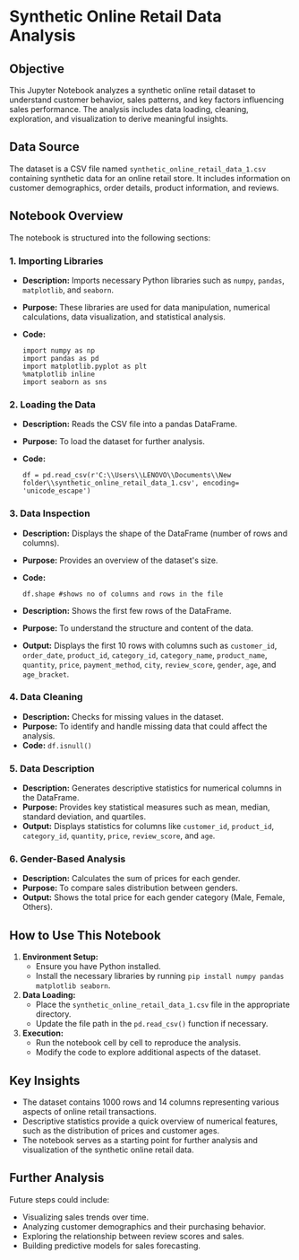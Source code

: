 # Synthetic Online Retail Data Analysis

## Objective

This Jupyter Notebook analyzes a synthetic online retail dataset to understand customer behavior, sales patterns, and key factors influencing sales performance. The analysis includes data loading, cleaning, exploration, and visualization to derive meaningful insights.

## Data Source

The dataset is a CSV file named `synthetic_online_retail_data_1.csv` containing synthetic data for an online retail store. It includes information on customer demographics, order details, product information, and reviews.

## Notebook Overview

The notebook is structured into the following sections:

### 1. Importing Libraries

*   **Description:** Imports necessary Python libraries such as `numpy`, `pandas`, `matplotlib`, and `seaborn`.
*   **Purpose:** These libraries are used for data manipulation, numerical calculations, data visualization, and statistical analysis.
*   **Code:**

    ```
    import numpy as np
    import pandas as pd
    import matplotlib.pyplot as plt
    %matplotlib inline
    import seaborn as sns
    ```

### 2. Loading the Data

*   **Description:** Reads the CSV file into a pandas DataFrame.
*   **Purpose:** To load the dataset for further analysis.
*   **Code:**

    ```
    df = pd.read_csv(r'C:\\Users\\LENOVO\\Documents\\New folder\\synthetic_online_retail_data_1.csv', encoding= 'unicode_escape')
    ```

### 3. Data Inspection

*   **Description:** Displays the shape of the DataFrame (number of rows and columns).
*   **Purpose:** Provides an overview of the dataset's size.
*   **Code:**

    ```
    df.shape #shows no of columns and rows in the file
    ```

*   **Description:** Shows the first few rows of the DataFrame.
*   **Purpose:** To understand the structure and content of the data.
*   **Output:** Displays the first 10 rows with columns such as `customer_id`, `order_date`, `product_id`, `category_id`, `category_name`, `product_name`, `quantity`, `price`, `payment_method`, `city`, `review_score`, `gender`, `age`, and `age_bracket`.

### 4. Data Cleaning

*   **Description:** Checks for missing values in the dataset.
*   **Purpose:** To identify and handle missing data that could affect the analysis.
*   **Code:** `df.isnull()`

### 5. Data Description

*   **Description:** Generates descriptive statistics for numerical columns in the DataFrame.
*   **Purpose:** Provides key statistical measures such as mean, median, standard deviation, and quartiles.
*   **Output:** Displays statistics for columns like `customer_id`, `product_id`, `category_id`, `quantity`, `price`, `review_score`, and `age`.

### 6. Gender-Based Analysis

*   **Description:** Calculates the sum of prices for each gender.
*   **Purpose:** To compare sales distribution between genders.
*   **Output:** Shows the total price for each gender category (Male, Female, Others).

## How to Use This Notebook

1.  **Environment Setup:**
    *   Ensure you have Python installed.
    *   Install the necessary libraries by running `pip install numpy pandas matplotlib seaborn`.
2.  **Data Loading:**
    *   Place the `synthetic_online_retail_data_1.csv` file in the appropriate directory.
    *   Update the file path in the `pd.read_csv()` function if necessary.
3.  **Execution:**
    *   Run the notebook cell by cell to reproduce the analysis.
    *   Modify the code to explore additional aspects of the dataset.

## Key Insights

*   The dataset contains 1000 rows and 14 columns representing various aspects of online retail transactions.
*   Descriptive statistics provide a quick overview of numerical features, such as the distribution of prices and customer ages.
*   The notebook serves as a starting point for further analysis and visualization of the synthetic online retail data.

## Further Analysis

Future steps could include:

*   Visualizing sales trends over time.
*   Analyzing customer demographics and their purchasing behavior.
*   Exploring the relationship between review scores and sales.
*   Building predictive models for sales forecasting.
